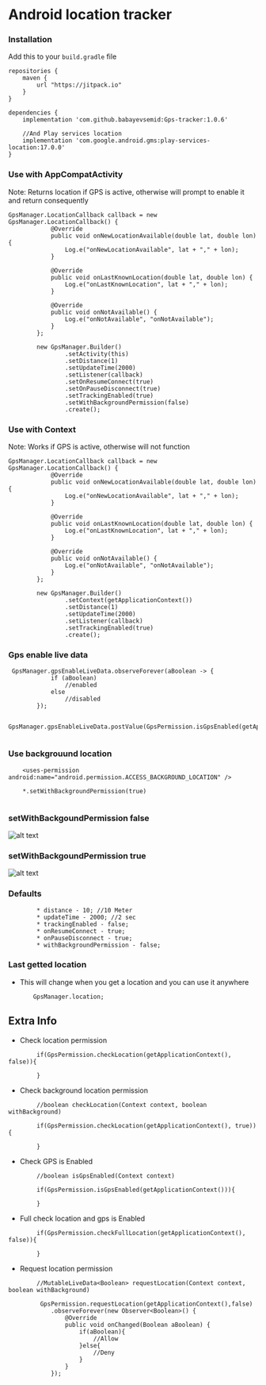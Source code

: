 # Android location tracker

### Installation

Add this to your ```build.gradle``` file

```
repositories {
    maven {
        url "https://jitpack.io"
    }
}

dependencies {
    implementation 'com.github.babayevsemid:Gps-tracker:1.0.6'
    
    //And Play services location
    implementation 'com.google.android.gms:play-services-location:17.0.0'
}
```

### Use with AppCompatActivity

Note: Returns location if GPS is active, otherwise will prompt to enable it and return consequently

```
GpsManager.LocationCallback callback = new GpsManager.LocationCallback() {
            @Override
            public void onNewLocationAvailable(double lat, double lon) {
                Log.e("onNewLocationAvailable", lat + "," + lon);
            }

            @Override
            public void onLastKnownLocation(double lat, double lon) {
                Log.e("onLastKnownLocation", lat + "," + lon);
            }

            @Override
            public void onNotAvailable() {
                Log.e("onNotAvailable", "onNotAvailable");
            }
        };

        new GpsManager.Builder()
                .setActivity(this)
                .setDistance(1)
                .setUpdateTime(2000)
                .setListener(callback)
                .setOnResumeConnect(true)
                .setOnPauseDisconnect(true)
                .setTrackingEnabled(true)
                .setWithBackgroundPermission(false)
                .create();
```

### Use with Context

Note: Works if GPS is active, otherwise will not function

```
GpsManager.LocationCallback callback = new GpsManager.LocationCallback() {
            @Override
            public void onNewLocationAvailable(double lat, double lon) {
                Log.e("onNewLocationAvailable", lat + "," + lon);
            }

            @Override
            public void onLastKnownLocation(double lat, double lon) {
                Log.e("onLastKnownLocation", lat + "," + lon);
            }

            @Override
            public void onNotAvailable() {
                Log.e("onNotAvailable", "onNotAvailable");
            }
        };

        new GpsManager.Builder()
                .setContext(getApplicationContext())
                .setDistance(1)
                .setUpdateTime(2000) 
                .setListener(callback) 
                .setTrackingEnabled(true)
                .create();
```


### Gps enable live data

```
 GpsManager.gpsEnableLiveData.observeForever(aBoolean -> {
            if (aBoolean)
                //enabled
            else
                //disabled
        });
        
 GpsManager.gpsEnableLiveData.postValue(GpsPermission.isGpsEnabled(getApplicationContext()));
        
```
### Use backgrouund location

```
    <uses-permission android:name="android.permission.ACCESS_BACKGROUND_LOCATION" />
    
    *.setWithBackgroundPermission(true)
    
```

### setWithBackgoundPermission false

![alt text](screenshots/simple.gif?raw=true)
 
### setWithBackgoundPermission true

![alt text](screenshots/all_time.gif?raw=true)


### Defaults
```
        * distance - 10; //10 Meter
        * updateTime - 2000; //2 sec
        * trackingEnabled - false;
        * onResumeConnect - true;
        * onPauseDisconnect - true;
        * withBackgroundPermission - false;
```

### Last getted location

* This will change when you get a location and you can use it anywhere
       
```
       GpsManager.location;
```
 
 
## Extra Info

* Check location permission
```
        if(GpsPermission.checkLocation(getApplicationContext(), false)){
            
        }
```
            
* Check background location permission
```
        //boolean checkLocation(Context context, boolean withBackground)

        if(GpsPermission.checkLocation(getApplicationContext(), true)){
            
        }
```
            
* Check GPS is Enabled
```
        //boolean isGpsEnabled(Context context)
            
        if(GpsPermission.isGpsEnabled(getApplicationContext())){
            
        }
```
         
* Full check location and gps is Enabled
```         
        if(GpsPermission.checkFullLocation(getApplicationContext(), false)){
            
        }
```
    
* Request location permission
``` 
        //MutableLiveData<Boolean> requestLocation(Context context, boolean withBackground)

         GpsPermission.requestLocation(getApplicationContext(),false)
            .observeForever(new Observer<Boolean>() {
                @Override
                public void onChanged(Boolean aBoolean) {
                    if(aBoolean){
                        //Allow
                    }else{
                        //Deny
                    }
                }
            });
```
